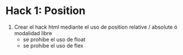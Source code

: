 # Hack 1: Position

 1. Crear el hack html mediante el uso de position relative / absolute ó modalidad libre
    - se prohibe el uso de float
    - se prohibe el uso de flex
